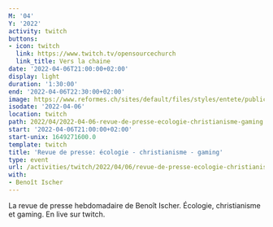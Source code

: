```yaml
---
M: '04'
Y: '2022'
activity: twitch
buttons:
- icon: twitch
  link: https://www.twitch.tv/opensourcechurch
  link_title: Vers la chaine
date: '2022-04-06T21:00:00+02:00'
display: light
duration: '1:30:00'
end: '2022-04-06T22:30:00+02:00'
image: https://www.reformes.ch/sites/default/files/styles/entete/public/data/images/comm/257/Beno%C3%AEt%20Ischer.jpg
isodate: '2022-04-06'
location: twitch
path: 2022/04/2022-04-06-revue-de-presse-ecologie-christianisme-gaming.md
start: '2022-04-06T21:00:00+02:00'
start-unix: 1649271600.0
template: twitch
title: 'Revue de presse: écologie - christianisme - gaming'
type: event
url: /activities/twitch/2022/04/06/revue-de-presse-ecologie-christianisme-gaming
with:
- Benoît Ischer
---
```

La revue de presse hebdomadaire de Benoît Ischer. Écologie, christianisme et gaming. En live sur twitch.